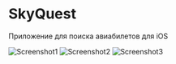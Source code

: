 # SkyQuest

Приложение для поиска авиабилетов для iOS

![Screenshot1](https://github.com/KamBik1/SkyQuest/tree/main/SkyQuestScreenshots/SkyQuestScreenshot1.png)
![Screenshot2](https://github.com/KamBik1/SkyQuest/tree/main/SkyQuestScreenshots/SkyQuestScreenshot2.png)
![Screenshot3](https://github.com/KamBik1/SkyQuest/tree/main/SkyQuestScreenshots/SkyQuestScreenshot3.png)
